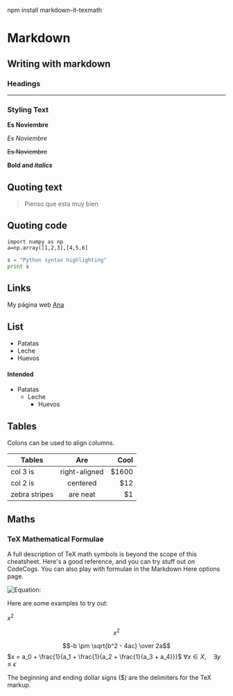 npm install markdown-it-texmath
# Markdown
## Writing  with markdown
### Headings
---
### Styling Text
**Es Noviembre**

*Es Noviembre*

~~Es Noviembre~~

**Bold and _italics_**

## Quoting text
> Pienso que esta muy bien
## Quoting code
```
import numpy as np
a=np.array([1,2,3],[4,5,6]
```

```python
s = "Python syntax highlighting"
print s
```
## Links 
My página web [Ana](http://entropy.se/)

## List
- Patatas
- Leche
- Huevos
#### Intended
- Patatas
  - Leche
    - Huevos
    
## Tables
Colons can be used to align columns.

| Tables        | Are           | Cool  |
| ------------- |:-------------:| -----:|
| col 3 is      | right-aligned | $1600 |
| col 2 is      | centered      |   $12 |
| zebra stripes | are neat      |    $1 |

## Maths
### TeX Mathematical Formulae
A full description of TeX math symbols is beyond the scope of this cheatsheet. Here's a good reference, and you can try stuff out on CodeCogs. You can also play with formulae in the Markdown Here options page.

![Equation:](https://latex.codecogs.com/gif.download?%5Cfrac%7Bx%5E2%7D%7By%7D)

Here are some examples to try out:

$x^2$

$$x^2$$

$$-b \pm \sqrt{b^2 - 4ac} \over 2a$$
$x = a_0 + \frac{1}{a_1 + \frac{1}{a_2 + \frac{1}{a_3 + a_4}}}$
$\forall x \in X, \quad \exists y \leq \epsilon$


The beginning and ending dollar signs ($) are the delimiters for the TeX markup.


